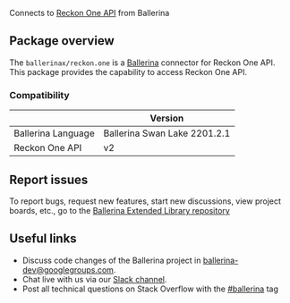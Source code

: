 Connects to [Reckon One API](https://developer.reckon.com/api-details#api=reckon-one-api-v2) from Ballerina

## Package overview
The `ballerinax/reckon.one` is a [Ballerina](https://ballerina.io/) connector for Reckon One API.
This package provides the capability to access Reckon One API.

### Compatibility
|                               | Version                         |
|-------------------------------|---------------------------------|
| Ballerina Language            | Ballerina Swan Lake 2201.2.1      | 
| Reckon One API                | v2                              |

## Report issues
To report bugs, request new features, start new discussions, view project boards, etc., go to the [Ballerina Extended Library repository](https://github.com/ballerina-platform/ballerina-extended-library)

## Useful links
- Discuss code changes of the Ballerina project in [ballerina-dev@googlegroups.com](mailto:ballerina-dev@googlegroups.com).
- Chat live with us via our [Slack channel](https://ballerina.io/community/slack/).
- Post all technical questions on Stack Overflow with the [#ballerina](https://stackoverflow.com/questions/tagged/ballerina) tag
